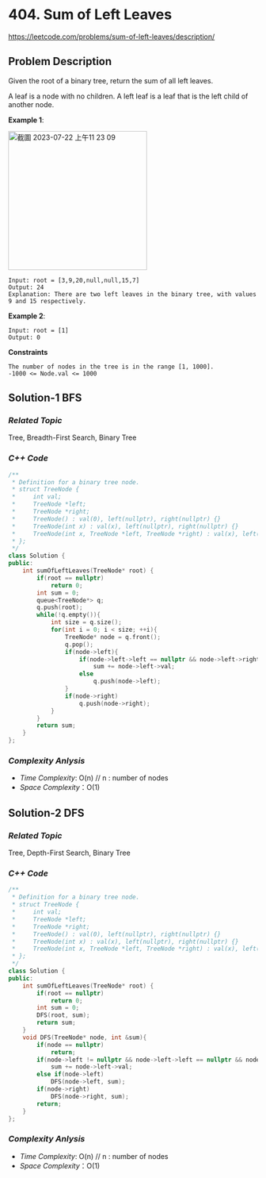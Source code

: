 # 404. Sum of Left Leaves
https://leetcode.com/problems/sum-of-left-leaves/description/

## Problem Description

Given the root of a binary tree, return the sum of all left leaves.

A leaf is a node with no children. A left leaf is a leaf that is the left child of another node.

**Example 1**:

<img width="280" alt="截圖 2023-07-22 上午11 23 09" src="https://github.com/Eddiecc06/LeetCode/assets/18256877/574469f0-573c-4527-ab8e-ab3fa10e10f2">

```
Input: root = [3,9,20,null,null,15,7]
Output: 24
Explanation: There are two left leaves in the binary tree, with values 9 and 15 respectively.
```
**Example 2**:
```
Input: root = [1]
Output: 0
```

**Constraints**
```
The number of nodes in the tree is in the range [1, 1000].
-1000 <= Node.val <= 1000
```

## Solution-1 BFS

### _Related Topic_
   Tree, Breadth-First Search, Binary Tree

### _C++ Code_
```cpp
/**
 * Definition for a binary tree node.
 * struct TreeNode {
 *     int val;
 *     TreeNode *left;
 *     TreeNode *right;
 *     TreeNode() : val(0), left(nullptr), right(nullptr) {}
 *     TreeNode(int x) : val(x), left(nullptr), right(nullptr) {}
 *     TreeNode(int x, TreeNode *left, TreeNode *right) : val(x), left(left), right(right) {}
 * };
 */
class Solution {
public:
    int sumOfLeftLeaves(TreeNode* root) {
        if(root == nullptr)
            return 0;
        int sum = 0;
        queue<TreeNode*> q;
        q.push(root);
        while(!q.empty()){
            int size = q.size();
            for(int i = 0; i < size; ++i){
                TreeNode* node = q.front();
                q.pop();
                if(node->left){
                    if(node->left->left == nullptr && node->left->right == nullptr)  //left leaves
                        sum += node->left->val;
                    else
                        q.push(node->left);
                }
                if(node->right)
                    q.push(node->right);
            }
        }
        return sum;
    }
};
```

### _Complexity Anlysis_
- _Time Complexity_: O(n)  // n : number of nodes
- _Space Complexity_：O(1)


## Solution-2 DFS

### _Related Topic_
   Tree, Depth-First Search, Binary Tree

### _C++ Code_
```cpp
/**
 * Definition for a binary tree node.
 * struct TreeNode {
 *     int val;
 *     TreeNode *left;
 *     TreeNode *right;
 *     TreeNode() : val(0), left(nullptr), right(nullptr) {}
 *     TreeNode(int x) : val(x), left(nullptr), right(nullptr) {}
 *     TreeNode(int x, TreeNode *left, TreeNode *right) : val(x), left(left), right(right) {}
 * };
 */
class Solution {
public:
    int sumOfLeftLeaves(TreeNode* root) {
        if(root == nullptr)
            return 0;
        int sum = 0;
        DFS(root, sum);
        return sum;
    }
    void DFS(TreeNode* node, int &sum){
        if(node == nullptr)
            return;
        if(node->left != nullptr && node->left->left == nullptr && node->left->right == nullptr)// left leaves
            sum += node->left->val;
        else if(node->left)
            DFS(node->left, sum);
        if(node->right)
            DFS(node->right, sum);
        return;
    }
};
```

### _Complexity Anlysis_
- _Time Complexity_: O(n)  // n : number of nodes
- _Space Complexity_：O(1)
